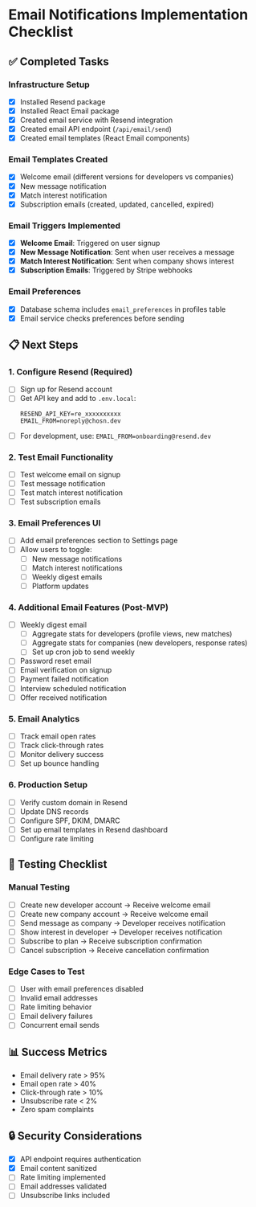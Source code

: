 # Email Notifications Implementation Checklist

## ✅ Completed Tasks

### Infrastructure Setup
- [x] Installed Resend package
- [x] Installed React Email package
- [x] Created email service with Resend integration
- [x] Created email API endpoint (`/api/email/send`)
- [x] Created email templates (React Email components)

### Email Templates Created
- [x] Welcome email (different versions for developers vs companies)
- [x] New message notification
- [x] Match interest notification
- [x] Subscription emails (created, updated, cancelled, expired)

### Email Triggers Implemented
- [x] **Welcome Email**: Triggered on user signup
- [x] **New Message Notification**: Sent when user receives a message
- [x] **Match Interest Notification**: Sent when company shows interest
- [x] **Subscription Emails**: Triggered by Stripe webhooks

### Email Preferences
- [x] Database schema includes `email_preferences` in profiles table
- [x] Email service checks preferences before sending

## 📋 Next Steps

### 1. Configure Resend (Required)
- [ ] Sign up for Resend account
- [ ] Get API key and add to `.env.local`:
  ```env
  RESEND_API_KEY=re_xxxxxxxxxx
  EMAIL_FROM=noreply@chosn.dev
  ```
- [ ] For development, use: `EMAIL_FROM=onboarding@resend.dev`

### 2. Test Email Functionality
- [ ] Test welcome email on signup
- [ ] Test message notification
- [ ] Test match interest notification
- [ ] Test subscription emails

### 3. Email Preferences UI
- [ ] Add email preferences section to Settings page
- [ ] Allow users to toggle:
  - [ ] New message notifications
  - [ ] Match interest notifications
  - [ ] Weekly digest emails
  - [ ] Platform updates

### 4. Additional Email Features (Post-MVP)
- [ ] Weekly digest email
  - [ ] Aggregate stats for developers (profile views, new matches)
  - [ ] Aggregate stats for companies (new developers, response rates)
  - [ ] Set up cron job to send weekly
- [ ] Password reset email
- [ ] Email verification on signup
- [ ] Payment failed notification
- [ ] Interview scheduled notification
- [ ] Offer received notification

### 5. Email Analytics
- [ ] Track email open rates
- [ ] Track click-through rates
- [ ] Monitor delivery success
- [ ] Set up bounce handling

### 6. Production Setup
- [ ] Verify custom domain in Resend
- [ ] Update DNS records
- [ ] Configure SPF, DKIM, DMARC
- [ ] Set up email templates in Resend dashboard
- [ ] Configure rate limiting

## 🧪 Testing Checklist

### Manual Testing
- [ ] Create new developer account → Receive welcome email
- [ ] Create new company account → Receive welcome email
- [ ] Send message as company → Developer receives notification
- [ ] Show interest in developer → Developer receives notification
- [ ] Subscribe to plan → Receive subscription confirmation
- [ ] Cancel subscription → Receive cancellation confirmation

### Edge Cases to Test
- [ ] User with email preferences disabled
- [ ] Invalid email addresses
- [ ] Rate limiting behavior
- [ ] Email delivery failures
- [ ] Concurrent email sends

## 📊 Success Metrics
- Email delivery rate > 95%
- Email open rate > 40%
- Click-through rate > 10%
- Unsubscribe rate < 2%
- Zero spam complaints

## 🔒 Security Considerations
- [x] API endpoint requires authentication
- [x] Email content sanitized
- [ ] Rate limiting implemented
- [ ] Email addresses validated
- [ ] Unsubscribe links included 